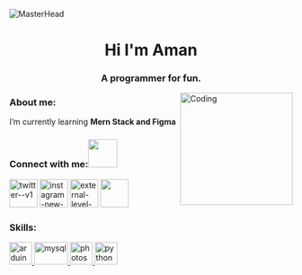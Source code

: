 ![MasterHead](https://media0.giphy.com/headers/GitHub/w8ZJLtJbmuph.gif)
<h1 align="center">Hi I'm Aman</h1>
<h3 align="center">A programmer for fun.</h3>
<img align="right" alt="Coding" width="200"src="https://i.pinimg.com/564x/ba/68/c2/ba68c219198d1b7a7e706939a50219a8.jpg">


<h3 align="left">About me: </h3>

I’m currently learning **Mern Stack and Figma**


<h3 align="left">Connect with me:<img src="https://imgur.com/LLlC8Jx.png" width="52" height="50" > </h3>
<p align="left">
<a href="https://twitter.com/distortgeek" target="_blank"><img width="50" height="50" src="https://img.icons8.com/ios/50/twitter--v1.png" alt="twitter--v1"/></a>
<a href="https://instagram.com/distortgeek" target="_blank"><img width="50" height="50" src="https://img.icons8.com/ios/50/instagram-new--v1.png" alt="instagram-new--v1"/></a>
<a href="https://www.leetcode.com/distortgeek" target="_blank"><img width="50" height="50" src="https://img.icons8.com/external-tal-revivo-light-tal-revivo/50/external-level-up-your-coding-skills-and-quickly-land-a-job-logo-light-tal-revivo.png" alt="external-level-up-your-coding-skills-and-quickly-land-a-job-logo-light-tal-revivo"/></a>
<a href="https://www.hackerearth.com/@distortgeek" target="_blank"><img width="50" height="50" src="https://cdn.hackerearth.com/static/hackerearth/images/logo/HE_identity_white.png"/></a>
</p>

<h3 align="left">Skills: </h3>
<p align="left"> <a href="https://www.arduino.cc/" target="_blank" rel="noreferrer"> <img src="https://i.pinimg.com/564x/e9/ec/90/e9ec90f17576eaf15bbe07cdc074f283.jpg" alt="arduino" width="40" height="40"/> </a> <a href="https://www.mysql.com/" target="_blank" rel="noreferrer"> <img src="https://i.pinimg.com/564x/14/a6/bd/14a6bdf606a790ed4b7b6fc87df785a4.jpg" alt="mysql" width="60" height="40"/> </a> <a href="https://www.photoshop.com/en" target="_blank" rel="noreferrer"> <img src="https://i.pinimg.com/564x/51/b0/ba/51b0ba46b3b854fcbfc08fc0be57ce5d.jpg" alt="photoshop" width="40" height="40"/> </a> <a href="https://www.python.org" target="_blank" rel="noreferrer"> <img src="https://i.pinimg.com/564x/1c/86/84/1c8684b06bc7ad1e1f6b7b0099d87300.jpg" alt="python" width="40" height="40"/> </a> </p>
